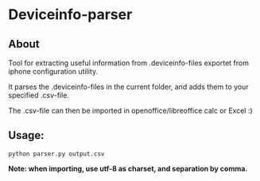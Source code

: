 # Deviceinfo-parser

## About
Tool for extracting useful information from .deviceinfo-files exportet from iphone configuration utility.

It parses the .deviceinfo-files in the current folder, and adds them to your specified .csv-file.

The .csv-file can then be imported in openoffice/libreoffice calc or Excel :)

## Usage:
	python parser.py output.csv

**Note: when importing, use utf-8 as charset, and separation by comma.**
